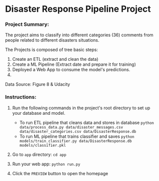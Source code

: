 # Disaster Response Pipeline Project
### Project Summary:
The project aims to classify into different categories (36) comments from people related to different disasters situations. 

The Projects is composed of tree basic steps:
1. Create an ETL (extract and clean the data)
2. Create a ML Pipeline (Extract date and prepare it for training)
3. Deployed a Web App to consume the model's predictions.
4. 
Data Source: Figure 8 & Udacity


### Instructions:
1. Run the following commands in the project's root directory to set up your database and model.

    - To run ETL pipeline that cleans data and stores in database
        `python data/process_data.py data/disaster_messages.csv data/disaster_categories.csv data/DisasterResponse.db`
    - To run ML pipeline that trains classifier and saves
        `python models/train_classifier.py data/DisasterResponse.db models/classifier.pkl`

2. Go to `app` directory: `cd app`

3. Run your web app: `python run.py`

4. Click the `PREVIEW` button to open the homepage
